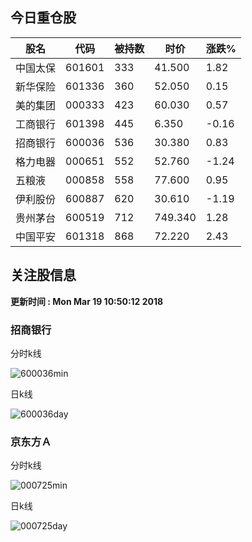 
## 今日重仓股 

|股名|代码|被持数|时价|涨跌%|
|---|---|---|---|---|
|中国太保|601601|333|41.500|1.82|
|新华保险|601336|360|52.050|0.15|
|美的集团|000333|423|60.030|0.57|
|工商银行|601398|445|6.350|-0.16|
|招商银行|600036|536|30.380|0.83|
|格力电器|000651|552|52.760|-1.24|
|五粮液|000858|558|77.600|0.95|
|伊利股份|600887|620|30.610|-1.19|
|贵州茅台|600519|712|749.340|1.28|
|中国平安|601318|868|72.220|2.43|

## 关注股信息
**更新时间 : Mon Mar 19 10:50:12 2018**
### 招商银行 
分时k线

![600036min](http://image.sinajs.cn/newchart/min/n/sh600036.gif)

日k线

![600036day](http://image.sinajs.cn/newchart/daily/n/sh600036.gif)

### 京东方Ａ 
分时k线

![000725min](http://image.sinajs.cn/newchart/min/n/sz000725.gif)

日k线

![000725day](http://image.sinajs.cn/newchart/daily/n/sz000725.gif)
